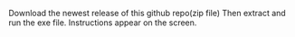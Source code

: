 Download the newest release of this github repo(zip file)
Then extract and run the exe file.
Instructions appear on the screen.
